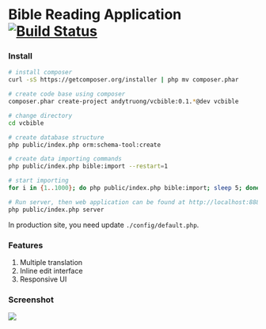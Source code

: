 Bible Reading Application [![Build Status](https://travis-ci.org/thanhkinh/vcbible.svg?branch=v0.1)](https://travis-ci.org/thanhkinh/vcbible)
====

### Install

```bash
# install composer
curl -sS https://getcomposer.org/installer | php mv composer.phar

# create code base using composer
composer.phar create-project andytruong/vcbible:0.1.*@dev vcbible

# change directory
cd vcbible

# create database structure
php public/index.php orm:schema-tool:create

# create data importing commands
php public/index.php bible:import --restart=1

# start importing
for i in {1..1000}; do php public/index.php bible:import; sleep 5; done;

# Run server, then web application can be found at http://localhost:8888/
php public/index.php server
```

In production site, you need update `./config/default.php`.

### Features

1. Multiple translation
2. Inline edit interface
3. Responsive UI

### Screenshot

![](https://raw.githubusercontent.com/v3kwip/vcbible/v0.1/resources/responsive.png)
